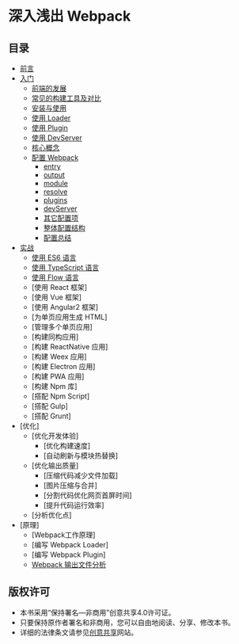 # 深入浅出 Webpack

## 目录
- [前言](docs/前言.md)
- [入门](docs/入门/README.md)
    - [前端的发展](docs/入门/前端的发展.md)
    - [常见的构建工具及对比](docs/入门/常见的构建工具及对比.md)
    - [安装与使用](docs/入门/安装与使用.md)
    - [使用 Loader](docs/入门/使用Loader.md)
    - [使用 Plugin](docs/入门/使用Plugin.md)
    - [使用 DevServer](docs/入门/使用DevServer.md)
    - [核心概念](docs/入门/核心概念.md)
    - [配置 Webpack](docs/入门/配置Webpack/README.md)
        - [entry](docs/入门/配置Webpack/entry.md) 
        - [output](docs/入门/配置Webpack/output.md)
        - [module](docs/入门/配置Webpack/module.md)
        - [resolve](docs/入门/配置Webpack/resolve.md)
        - [plugins](docs/入门/配置Webpack/plugins.md)
        - [devServer](docs/入门/配置Webpack/devServer.md)
        - [其它配置项](docs/入门/配置Webpack/其它配置项.md)
        - [整体配置结构](docs/入门/配置Webpack/整体配置结构.md)
        - [配置总结](docs/入门/配置Webpack/配置总结.md)
- [实战](docs/实战/README.md)
    - [使用 ES6 语言](docs/实战/使用ES6语言.md)
    - [使用 TypeScript 语言](docs/实战/使用TypeScript语言.md)
    - [使用 Flow 语言](docs/实战/使用Flow检查器.md)
    - [使用 React 框架]
    - [使用 Vue 框架]
    - [使用 Angular2 框架]
    - [为单页应用生成 HTML]
    - [管理多个单页应用]
    - [构建同构应用]
    - [构建 ReactNative 应用]
    - [构建 Weex 应用]
    - [构建 Electron 应用]
    - [构建 PWA 应用]
    - [构建 Npm 库]
    - [搭配 Npm Script]
    - [搭配 Gulp]
    - [搭配 Grunt]
- [优化]
    - [优化开发体验]
        - [优化构建速度]
        - [自动刷新与模块热替换]
    - [优化输出质量]
        - [压缩代码减少文件加载]
        - [图片压缩与合并]
        - [分割代码优化网页首屏时间]
        - [提升代码运行效率]
    - [分析优化点]    
- [原理]
    - [Webpack工作原理]
    - [编写 Webpack Loader]
    - [编写 Webpack Plugin]
    - [Webpack 输出文件分析](docs/原理/Webpack输出文件分析.md)    
    
    
## 版权许可
- 本书采用“保持署名—非商用”创意共享4.0许可证。		
- 只要保持原作者署名和非商用，您可以自由地阅读、分享、修改本书。		
- 详细的法律条文请参见[创意共享](http://creativecommons.org/licenses/by-nc/4.0/)网站。